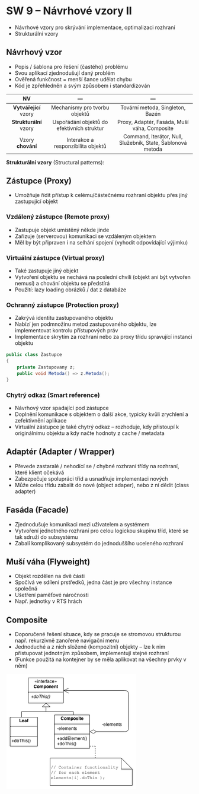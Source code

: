 # SW 9 – Návrhové vzory II

* Návrhové vzory pro skrývání implementace, optimalizaci rozhraní
* Strukturální vzory

## Návrhový vzor

* Popis / šablona pro řešení (častého) problému
* Svou aplikací zjednodušují daný problém
* Ověřená funkčnost = menší šance udělat chybu
* Kód je zpřehledněn a svým způsobem i standardizován

NV | — | —
:-: | :-: | :-:
__Vytvářející__ vzory | Mechanismy pro tvorbu objektů | Tovární metoda, Singleton, Bazén
__Strukturální__ vzory | Uspořádání objektů do efektivních struktur | Proxy, Adaptér, Fasáda, Muší váha, Composite
Vzory __chování__ | Interakce a responzibilita objektů | Command, Iterátor, Null, Služebník, State, Šablonová metoda

__Strukturální vzory__ (Structural patterns):

## Zástupce (Proxy)

* Umožňuje řídit přístup k celému/částečnému rozhraní objektu přes jiný zastupující objekt

### Vzdálený zástupce (Remote proxy)

* Zastupuje objekt umístěný někde jinde
* Zařizuje (serverovou) komunikaci se vzdáleným objektem
* Měl by být připraven i na selhání spojení (vyhodit odpovídající výjimku)

### Virtuální zástupce (Virtual proxy)

* Také zastupuje jiný objekt
* Vytvoření objektu se nechává na poslední chvíli (objekt ani být vytvořen nemusí) a chování objektu se předstírá
* Použití: lazy loading obrázků / dat z databáze

### Ochranný zástupce (Protection proxy)

* Zakrývá identitu zastupovaného objektu
* Nabízí jen podmnožinu metod zastupovaného objektu, lze implementovat kontrolu přístupových práv
* Implementace skrytím za rozhraní nebo za proxy třídu spravující instanci objektu

``` csharp
public class Zastupce
{
    private Zastupovany z;
    public void Metoda() => z.Metoda();
}
```

### Chytrý odkaz (Smart reference)

* Návrhový vzor spadající pod zástupce
* Doplnění komunikace s objektem o další akce, typicky kvůli zrychlení a zefektivnění aplikace
* Virtuální zástupce je také chytrý odkaz – rozhoduje, kdy přistoupí k originálnímu objektu a kdy načte hodnoty z cache / metadata

## Adaptér (Adapter / Wrapper)

* Převede zastaralé / nehodící se / chybné rozhraní třídy na rozhraní, které klient očekává
* Zabezpečuje spolupráci tříd a usnadňuje implementaci nových
* Může celou třídu zabalit do nové (object adaper), nebo z ní dědit (class adapter)

## Fasáda (Facade)

* Zjednodušuje komunikaci mezi uživatelem a systémem
* Vytvoření jednotného rozhraní pro celou logickou skupinu tříd, které se tak sdruží do subsystému
* Zabalí komplikovaný subsystém do jednoduššího uceleného rozhraní

## Muší váha (Flyweight)

* Objekt rozdělen na dvě části
* Spočívá ve sdílení prstředků, jedna část je pro všechny instance společná
* Ušetření paměťové náročnosti
* Např. jednotky v RTS hrách

## Composite

* Doporučené řešení situace, kdy se pracuje se stromovou strukturou např. rekurzivně zanořené navigační menu
* Jednoduché a z nich složené (kompozitní) objekty – lze k nim přistupovat jednotným způsobem, implementují stejné rozhraní
* (Funkce použitá na kontejner by se měla aplikovat na všechny prvky v něm)

![Composite](img/SW_09_01.png)

